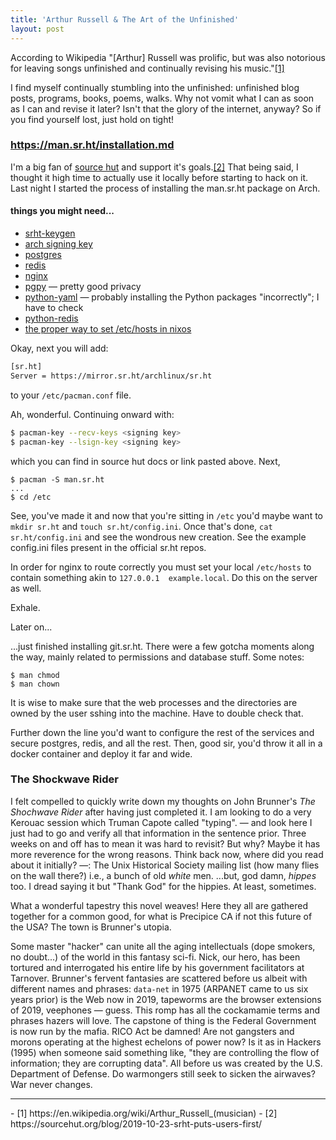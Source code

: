 ```yaml
---
title: 'Arthur Russell & The Art of the Unfinished'
layout: post
---
```


According to Wikipedia "[Arthur] Russell was prolific, but was also notorious for leaving songs unfinished and continually revising his music."[[1]](#fn:1)

I find myself continually stumbling into the unfinished: unfinished blog posts, programs, books, poems, walks. Why not vomit what I can as soon as I can and revise it later? Isn't that the glory of the internet, anyway? So if you find yourself lost, just hold on tight!

### https://man.sr.ht/installation.md

I'm a big fan of [source hut](https://git.sr.ht/) and support it's goals.[[2]](#fn:2) That being said, I thought it high time to actually use it locally before starting to hack on it. Last night I started the process of installing the man.sr.ht package on Arch.

#### things you might need...
- [srht-keygen](https://git.sr.ht/~sircmpwn/core.sr.ht/blob/master/srht-keygen)
- [arch signing key](https://man.sr.ht/packages.md#arch-linux)
- [postgres](https://wiki.archlinux.org/index.php/PostgreSQL)
- [redis](https://wiki.archlinux.org/index.php/Redis)
- [nginx](https://wiki.archlinux.org/index.php/nginx) 
- [pgpy](https://pgpy.readthedocs.io/en/latest/installation.html) <span>&mdash;</span> pretty good privacy 
- [python-yaml](https://security.archlinux.org/package/python-yaml) <span>&mdash;</span> probably installing the Python packages "incorrectly"; I have to check
- [python-redis](https://pypi.org/project/redis/)
- [the proper way to set /etc/hosts in nixos](https://unix.stackexchange.com/questions/489509/how-do-i-modify-my-hosts-file-in-nixos)

Okay, next you will add:

```bash
[sr.ht]
Server = https://mirror.sr.ht/archlinux/sr.ht
```
to your `/etc/pacman.conf` file.

Ah, wonderful. Continuing onward with:

```bash
$ pacman-key --recv-keys <signing key>
$ pacman-key --lsign-key <signing key>
```  

which you can find in source hut docs or link pasted above. Next,

```
$ pacman -S man.sr.ht
...
$ cd /etc
``` 

See, you've made it and now that you're sitting in `/etc` you'd maybe want to `mkdir sr.ht` and `touch sr.ht/config.ini`. Once that's done, `cat sr.ht/config.ini` and see the wondrous new creation. See the example config.ini files present in the official sr.ht repos.

In order for nginx to route correctly you must set your local `/etc/hosts` to contain something akin to `127.0.0.1  example.local`. Do this on the server as well.

Exhale.

Later on...

...just finished installing git.sr.ht. There were a few gotcha moments along the way, mainly related to permissions and database stuff. Some notes:

```
$ man chmod
$ man chown
```

It is wise to make sure that the web processes and the directories are owned by the user sshing into the machine. Have to double check that.

Further down the line you'd want to configure the rest of the services and secure postgres, redis, and all the rest. Then, good sir, you'd throw it all in a docker container and deploy it far and wide.

### The Shockwave Rider

I felt compelled to quickly write down my thoughts on John Brunner's *The Shochwave Rider* after having just completed it. I am looking to do a very Kerouac session which Truman Capote called "typing". <span>&mdash;</span> and look here I just had to go and verify all that information in the sentence prior. Three weeks on and off has to mean it was hard to revisit? But why? Maybe it has more reverence for the wrong reasons. Think back now, where did you read about it initially? <span>&mdash;</span>: The Unix Historical Society mailing list (how many flies on the wall there?) i.e., a bunch of old *white* men. ...but, god damn, *hippes* too. I dread saying it but "Thank God" for the hippies. At least, sometimes. 

What a wonderful tapestry this novel weaves! Here they all are gathered together for a common good, for what is Precipice CA if not this future of the USA? The town is Brunner's utopia. 

Some master "hacker" can unite all the aging intellectuals (dope smokers, no doubt...) of the world in this fantasy sci-fi. Nick, our hero, has been tortured and interrogated his entire life by his government facilitators at Tarnover. Brunner's fervent fantasies are scattered before us albeit with different names and phrases: `data-net` in 1975 (ARPANET came to us six years prior) is the Web now in 2019, tapeworms are the browser extensions of 2019, veephones <span>&mdash;</span> guess. This romp has all the cockamamie terms and phrases hazers will love. The capstone of thing is the Federal Government is now run by the mafia. RICO Act be damned! Are not gangsters and morons operating at the highest echelons of power now? Is it as in Hackers (1995) when someone said something like, "they are controlling the flow of information; they are corrupting data". All before us was created by the U.S. Department of Defense. Do warmongers still seek to sicken the airwaves? War never changes. 

<hr>
- [1] https://en.wikipedia.org/wiki/Arthur_Russell_(musician)
- [2] https://sourcehut.org/blog/2019-10-23-srht-puts-users-first/
